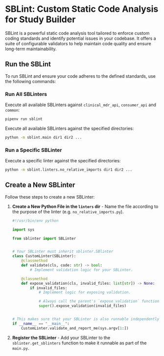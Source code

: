 # SBLint: Custom Static Code Analysis for Study Builder

SBLint is a powerful static code analysis tool tailored to enforce custom coding standards and identify potential issues in your codebase. It offers a suite of configurable validators to help maintain code quality and ensure long-term maintainability.

## Run the SBLint
To run SBLint and ensure your code adheres to the defined standards, use the following commands:

### Run All SBLinters
Execute all available SBLinters against `clinical_mdr_api`, `consumer_api` and `common`:
```sh
pipenv run sblint
```

Execute all available SBLinters against the specified directories:
```sh
python -m sblint.main dir1 dir2 ...
```

### Run a Specific SBLinter
Execute a specific linter against the specified directories:
```sh
python -m sblint.linters.no_relative_imports dir1 dir2 ...
```

## Create a New SBLinter
Follow these steps to create a new SBLinter:

1. **Create a New Python File in the `linters` dir** - Name the file according to the purpose of the linter (e.g. `no_relative_imports.py`).  
    ```python
    #!/usr/bin/env python

    import sys

    from sblinter import SBLinter


    # Your SBLinter must inherit sblinter.SBlinter
    class CustomLinter(SBLinter):
        @classmethod
        def validate(cls, code: str) -> bool:
            # Implement validation logic for your SBLinter.

        @classmethod
        def expose_validation(cls, invalid_files: list[str]) -> None:
            if invalid_files:
                # Implement logic for exposing validation.

                # Always call the parent's `expose_validation` function to list all files that failed validation.
                super().expose_validation(invalid_files)


    # This makes sure that your SBLinter is also runnable independently, i.e. without main.py.
    if __name__ == "__main__":
        CustomLinter.validate_and_report_me(sys.argv[1:])
    ```
1. **Register the SBLinter** - Add your SBLinter to the `sblinter.get_sblinters` function to make it runnable as part of the `main.py`.

